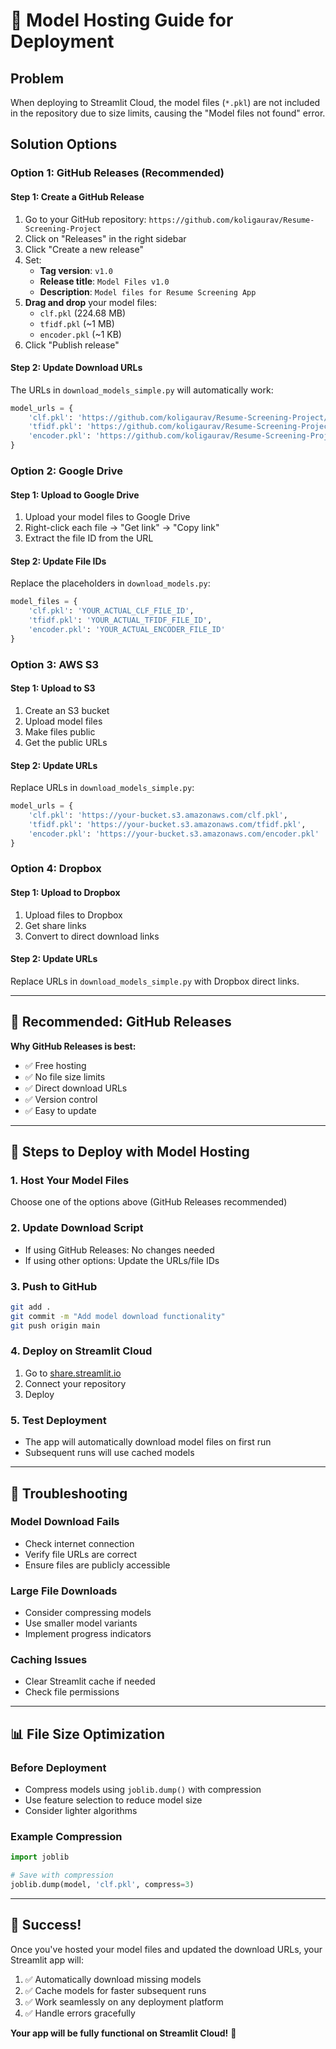 # 🚀 Model Hosting Guide for Deployment

## Problem
When deploying to Streamlit Cloud, the model files (`*.pkl`) are not included in the repository due to size limits, causing the "Model files not found" error.

## Solution Options

### Option 1: GitHub Releases (Recommended)

#### Step 1: Create a GitHub Release
1. Go to your GitHub repository: `https://github.com/koligaurav/Resume-Screening-Project`
2. Click on "Releases" in the right sidebar
3. Click "Create a new release"
4. Set:
   - **Tag version**: `v1.0`
   - **Release title**: `Model Files v1.0`
   - **Description**: `Model files for Resume Screening App`
5. **Drag and drop** your model files:
   - `clf.pkl` (224.68 MB)
   - `tfidf.pkl` (~1 MB)
   - `encoder.pkl` (~1 KB)
6. Click "Publish release"

#### Step 2: Update Download URLs
The URLs in `download_models_simple.py` will automatically work:
```python
model_urls = {
    'clf.pkl': 'https://github.com/koligaurav/Resume-Screening-Project/releases/download/v1.0/clf.pkl',
    'tfidf.pkl': 'https://github.com/koligaurav/Resume-Screening-Project/releases/download/v1.0/tfidf.pkl',
    'encoder.pkl': 'https://github.com/koligaurav/Resume-Screening-Project/releases/download/v1.0/encoder.pkl'
}
```

### Option 2: Google Drive

#### Step 1: Upload to Google Drive
1. Upload your model files to Google Drive
2. Right-click each file → "Get link" → "Copy link"
3. Extract the file ID from the URL

#### Step 2: Update File IDs
Replace the placeholders in `download_models.py`:
```python
model_files = {
    'clf.pkl': 'YOUR_ACTUAL_CLF_FILE_ID',
    'tfidf.pkl': 'YOUR_ACTUAL_TFIDF_FILE_ID', 
    'encoder.pkl': 'YOUR_ACTUAL_ENCODER_FILE_ID'
}
```

### Option 3: AWS S3

#### Step 1: Upload to S3
1. Create an S3 bucket
2. Upload model files
3. Make files public
4. Get the public URLs

#### Step 2: Update URLs
Replace URLs in `download_models_simple.py`:
```python
model_urls = {
    'clf.pkl': 'https://your-bucket.s3.amazonaws.com/clf.pkl',
    'tfidf.pkl': 'https://your-bucket.s3.amazonaws.com/tfidf.pkl',
    'encoder.pkl': 'https://your-bucket.s3.amazonaws.com/encoder.pkl'
}
```

### Option 4: Dropbox

#### Step 1: Upload to Dropbox
1. Upload files to Dropbox
2. Get share links
3. Convert to direct download links

#### Step 2: Update URLs
Replace URLs in `download_models_simple.py` with Dropbox direct links.

---

## 🎯 Recommended: GitHub Releases

**Why GitHub Releases is best:**
- ✅ Free hosting
- ✅ No file size limits
- ✅ Direct download URLs
- ✅ Version control
- ✅ Easy to update

---

## 📝 Steps to Deploy with Model Hosting

### 1. Host Your Model Files
Choose one of the options above (GitHub Releases recommended)

### 2. Update Download Script
- If using GitHub Releases: No changes needed
- If using other options: Update the URLs/file IDs

### 3. Push to GitHub
```bash
git add .
git commit -m "Add model download functionality"
git push origin main
```

### 4. Deploy on Streamlit Cloud
1. Go to [share.streamlit.io](https://share.streamlit.io)
2. Connect your repository
3. Deploy

### 5. Test Deployment
- The app will automatically download model files on first run
- Subsequent runs will use cached models

---

## 🔧 Troubleshooting

### Model Download Fails
- Check internet connection
- Verify file URLs are correct
- Ensure files are publicly accessible

### Large File Downloads
- Consider compressing models
- Use smaller model variants
- Implement progress indicators

### Caching Issues
- Clear Streamlit cache if needed
- Check file permissions

---

## 📊 File Size Optimization

### Before Deployment
- Compress models using `joblib.dump()` with compression
- Use feature selection to reduce model size
- Consider lighter algorithms

### Example Compression
```python
import joblib

# Save with compression
joblib.dump(model, 'clf.pkl', compress=3)
```

---

## 🎉 Success!

Once you've hosted your model files and updated the download URLs, your Streamlit app will:
1. ✅ Automatically download missing models
2. ✅ Cache models for faster subsequent runs
3. ✅ Work seamlessly on any deployment platform
4. ✅ Handle errors gracefully

**Your app will be fully functional on Streamlit Cloud!** 🚀
